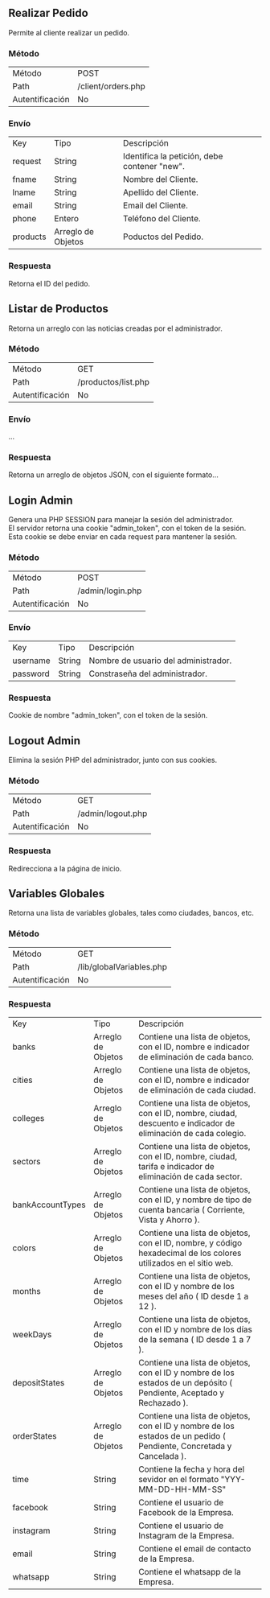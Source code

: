 ## Realizar Pedido

Permite al cliente realizar un pedido.

### Método

<table class="met">
  <tr>
    <td>Método</td>
    <td>POST</td>
  </tr>
  <tr>
    <td>Path</td>
    <td>/client/orders.php</td>
  </tr>
  <tr>
    <td>Autentificación</td>
    <td>No</td>
  </tr>
</table>

### Envío

<table class="jsn">
  <tr>
    <td>Key</td>
    <td>Tipo</td>
    <td>Descripción</td>
  </tr>
  <tr>
    <td>request</td>
    <td>String</td>
    <td>Identifica la petición, debe contener "new".</td>
  </tr>
  <tr>
    <td>fname</td>
    <td>String</td>
    <td>Nombre del Cliente.</td>
  </tr>
  <tr>
    <td>lname</td>
    <td>String</td>
    <td>Apellido del Cliente.</td>
  </tr>
  <tr>
    <td>email</td>
    <td>String</td>
    <td>Email del Cliente.</td>
  </tr>
  <tr>
    <td>phone</td>
    <td>Entero</td>
    <td>Teléfono del Cliente.</td>
  </tr>
  <tr>
    <td>products</td>
    <td>Arreglo de Objetos</td>
    <td>Poductos del Pedido.</td>
  </tr>
</table>

### Respuesta

Retorna el ID del pedido.



## Listar de Productos

Retorna un arreglo con las noticias creadas por el administrador.

### Método

<table class="met">
  <tr>
    <td>Método</td>
    <td>GET</td>
  </tr>
  <tr>
    <td>Path</td>
    <td>/productos/list.php</td>
  </tr>
  <tr>
    <td>Autentificación</td>
    <td>No</td>
  </tr>
</table>

### Envío

...

### Respuesta

Retorna un arreglo de objetos JSON, con el siguiente formato...

## Login Admin

Genera una PHP SESSION para manejar la sesión del administrador.<br>
El servidor retorna una cookie "admin_token", con el token de la sesión.<br>
Esta cookie se debe enviar en cada request para mantener la sesión.<br>

### Método

<table class="met">
  <tr>
    <td>Método</td>
    <td>POST</td>
  </tr>
  <tr>
    <td>Path</td>
    <td>/admin/login.php</td>
  </tr>
  <tr>
    <td>Autentificación</td>
    <td>No</td>
  </tr>
</table>

### Envío

<table class="jsn">
  <tr>
    <td>Key</td>
    <td>Tipo</td>
    <td>Descripción</td>
  </tr>
  <tr>
    <td>username</td>
    <td>String</td>
    <td>Nombre de usuario del administrador.</td>
  </tr>
  <tr>
    <td>password</td>
    <td>String</td>
    <td>Constraseña del administrador.</td>
  </tr>
</table>

### Respuesta

Cookie de nombre "admin_token", con el token de la sesión.

## Logout Admin

Elimina la sesión PHP del administrador, junto con sus cookies.

### Método

<table class="met">
  <tr>
    <td>Método</td>
    <td>GET</td>
  </tr>
  <tr>
    <td>Path</td>
    <td>/admin/logout.php</td>
  </tr>
  <tr>
    <td>Autentificación</td>
    <td>No</td>
  </tr>
</table>

### Respuesta

Redirecciona a la página de inicio.

## Variables Globales

Retorna una lista de variables globales, tales como ciudades, bancos, etc.

### Método

<table class="met">
  <tr>
    <td>Método</td>
    <td>GET</td>
  </tr>
  <tr>
    <td>Path</td>
    <td>/lib/globalVariables.php</td>
  </tr>
  <tr>
    <td>Autentificación</td>
    <td>No</td>
  </tr>
</table>

### Respuesta

<table class="jsn">
  <tr>
    <td>Key</td>
    <td>Tipo</td>
    <td>Descripción</td>
  </tr>
  <tr>
    <td>banks</td>
    <td>Arreglo de Objetos</td>
    <td>Contiene una lista de objetos, con el ID, nombre e indicador de eliminación de cada banco.</td>
  </tr>
  <tr>
    <td>cities</td>
    <td>Arreglo de Objetos</td>
    <td>Contiene una lista de objetos, con el ID, nombre e indicador de eliminación de cada ciudad.</td>
  </tr>
  <tr>
    <td>colleges</td>
    <td>Arreglo de Objetos</td>
    <td>Contiene una lista de objetos, con el ID, nombre, ciudad, descuento e indicador de eliminación de cada colegio.</td>
  </tr>
  <tr>
    <td>sectors</td>
    <td>Arreglo de Objetos</td>
    <td>Contiene una lista de objetos, con el ID, nombre, ciudad, tarifa e indicador de eliminación de cada sector.</td>
  </tr>
  <tr>
    <td>bankAccountTypes</td>
    <td>Arreglo de Objetos</td>
    <td>Contiene una lista de objetos, con el ID, y nombre de tipo de cuenta bancaria ( Corriente, Vista y Ahorro ).</td>
  </tr>
  <tr>
    <td>colors</td>
    <td>Arreglo de Objetos</td>
    <td>Contiene una lista de objetos, con el ID, nombre, y código hexadecimal de los colores utilizados en el sitio web.</td>
  </tr>
  <tr>
    <td>months</td>
    <td>Arreglo de Objetos</td>
    <td>Contiene una lista de objetos, con el ID y nombre de los meses del año ( ID desde 1 a 12 ).</td>
  </tr>
  <tr>
    <td>weekDays</td>
    <td>Arreglo de Objetos</td>
    <td>Contiene una lista de objetos, con el ID y nombre de los días de la semana ( ID desde 1 a 7 ).</td>
  </tr>
  <tr>
    <td>depositStates</td>
    <td>Arreglo de Objetos</td>
    <td>Contiene una lista de objetos, con el ID y nombre de los estados de un depósito ( Pendiente, Aceptado y Rechazado ).</td>
  </tr>
  <tr>
    <td>orderStates</td>
    <td>Arreglo de Objetos</td>
    <td>Contiene una lista de objetos, con el ID y nombre de los estados de un pedido ( Pendiente, Concretada y Cancelada ).</td>
  </tr>
  <tr>
    <td>time</td>
    <td>String</td>
    <td>Contiene la fecha y hora del sevidor en el formato "YYY-MM-DD-HH-MM-SS"</td>
  </tr>
  <tr>
    <td>facebook</td>
    <td>String</td>
    <td>Contiene el usuario de Facebook de la Empresa.</td>
  </tr>
  <tr>
    <td>instagram</td>
    <td>String</td>
    <td>Contiene el usuario de Instagram de la Empresa.</td>
  </tr>
  <tr>
    <td>email</td>
    <td>String</td>
    <td>Contiene el email de contacto de la Empresa.</td>
  </tr>
  <tr>
    <td>whatsapp</td>
    <td>String</td>
    <td>Contiene el whatsapp de la Empresa.</td>
  </tr>
</table>
